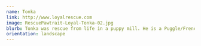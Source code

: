 ```yaml
---
name: Tonka
link: http://www.loyalrescue.com
image: RescuePawtrait-Loyal-Tonka-02.jpg
blurb: Tonka was rescue from life in a puppy mill. He is a Puggle/French Bulldog and is around 6 months old and is wonderful! He can be a bit shy, but ultimately loves everyone he meets!
orientation: landscape
---
```

